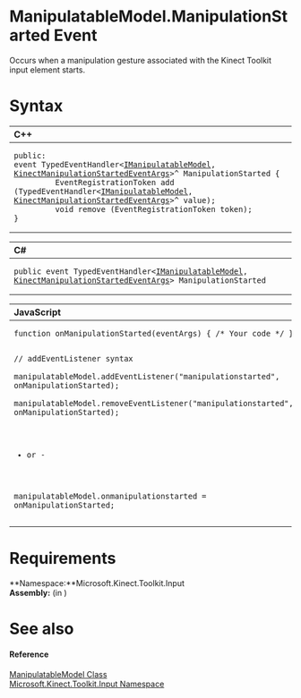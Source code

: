 ManipulatableModel.ManipulationStarted Event  
============================================  

Occurs when a manipulation gesture associated with the Kinect Toolkit input element starts.<span id="syntaxSection"></span>

Syntax  
======  

<table>
<colgroup>
<col width="100%" />
</colgroup>
<thead>
<tr class="header">
<th align="left">C++</th>
</tr>
</thead>
<tbody>
<tr class="odd">
<td align="left"><pre><code>public:  
event TypedEventHandler&lt;<a href="../../IManipulatableModel.md">IManipulatableModel</a>, <a href="../../../Kinect.Input/KinectManipulationStartedE.md">KinectManipulationStartedEventArgs</a>&gt;^ ManipulationStarted {  
         EventRegistrationToken add (TypedEventHandler&lt;<a href="../../IManipulatableModel.md">IManipulatableModel</a>, <a href="../../../Kinect.Input/KinectManipulationStartedE.md">KinectManipulationStartedEventArgs</a>&gt;^ value);  
         void remove (EventRegistrationToken token);  
}</code></pre></td>
</tr>
</tbody>
</table>

<table>
<colgroup>
<col width="100%" />
</colgroup>
<thead>
<tr class="header">
<th align="left">C#</th>
</tr>
</thead>
<tbody>
<tr class="odd">
<td align="left"><pre><code>public event TypedEventHandler&lt;<a href="../../IManipulatableModel.md">IManipulatableModel</a>, <a href="../../../Kinect.Input/KinectManipulationStartedE.md">KinectManipulationStartedEventArgs</a>&gt; ManipulationStarted</code></pre></td>
</tr>
</tbody>
</table>

<table>
<colgroup>
<col width="100%" />
</colgroup>
<thead>
<tr class="header">
<th align="left">JavaScript</th>
</tr>
</thead>
<tbody>
<tr class="odd">
<td align="left"><pre><code>function onManipulationStarted(eventArgs) { /* Your code */ }  

// addEventListener syntax  
manipulatableModel.addEventListener(&quot;manipulationstarted&quot;, onManipulationStarted);  
manipulatableModel.removeEventListener(&quot;manipulationstarted&quot;, onManipulationStarted);  

- or -  

manipulatableModel.onmanipulationstarted = onManipulationStarted;</code></pre></td>
</tr>
</tbody>
</table>

<span id="requirements"></span>

Requirements  
============  

**Namespace:**Microsoft.Kinect.Toolkit.Input  
**Assembly:** (in )  

<span id="ID4EX"></span>

See also  
========  

<span id="ID4EZ"></span>
#### Reference  

[ManipulatableModel Class](../../ManipulatableModel_Class.md)  
 [Microsoft.Kinect.Toolkit.Input Namespace](../../../Kinect.Toolkit.Input.md)  



<!--Please do not edit the data in the comment block below.-->
<!--
TOCTitle : ManipulationStarted Event
RLTitle : ManipulatableModel.ManipulationStarted Event
KeywordK : ManipulationStarted event
KeywordK : ManipulatableModel.ManipulationStarted event
KeywordF : Microsoft.Kinect.Toolkit.Input.ManipulatableModel.ManipulationStarted
KeywordF : ManipulatableModel.ManipulationStarted
KeywordF : ManipulationStarted
KeywordF : Microsoft.Kinect.Toolkit.Input.ManipulatableModel.ManipulationStarted
KeywordA : E:Microsoft.Kinect.Toolkit.Input.ManipulatableModel.ManipulationStarted
AssetID : E:Microsoft.Kinect.Toolkit.Input.ManipulatableModel.ManipulationStarted
Locale : en-us
CommunityContent : 1
APIType : Managed
APILocation : 
APIName : Microsoft.Kinect.Toolkit.Input.ManipulatableModel.ManipulationStarted
TargetOS : Windows
TopicType : kbSyntax
DevLang : VB
DevLang : CSharp
DevLang : JavaScript
DevLang : C++
DocSet : K4Wv2
ProjType : K4Wv2Proj
Technology : Kinect for Windows
Product : Kinect for Windows SDK v2
productversion : 20
-->
